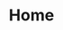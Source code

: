 ---
# Feel free to add content and custom Front Matter to this file.
# To modify the layout, see https://jekyllrb.com/docs/themes/#overriding-theme-defaults

layout: home
title: Home
heading: Jonathan Mullen
subheading: Embedded Systems Engineer
banner:
  image: /img/wheel_inside.jpg
  background: "#000"
  opacity: 0.85
---